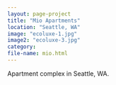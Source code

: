 ```yaml
---
layout: page-project
title: "Mio Apartments"
location: "Seattle, WA"
image: "ecoluxe-1.jpg"
image2: "ecoluxe-3.jpg"
category:
file-name: mio.html
---
```


Apartment complex in Seattle, WA.
